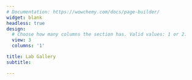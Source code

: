 ```yaml
---
# Documentation: https://wowchemy.com/docs/page-builder/
widget: blank
headless: true
design:
  # Choose how many columns the section has. Valid values: 1 or 2.
  view: 3
  columns: '1'

title: Lab Gallery
subtitle:

---
```

